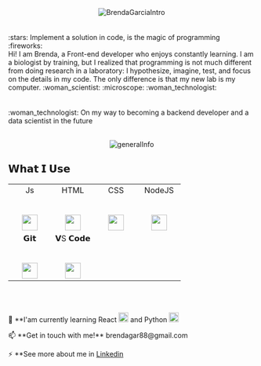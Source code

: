 
<div align="center">
<img src="https://media.giphy.com/media/K7OyguVOPJXH8teww1/giphy.gif" alt="BrendaGarciaIntro" background-size="cover"/>
</div>
</br>
</br>
:stars: Implement a solution in code, is the magic of programming :fireworks:
</br>
Hi! I am Brenda, a Front-end developer who enjoys constantly learning. I am a biologist by training, but I realized that programming is not much different from doing research in a laboratory: I hypothesize, imagine, test, and focus on the details in my code. The only difference is that my new lab is my computer. :woman_scientist: :microscope: :woman_technologist:
</br>
</br>
</br>
 :woman_technologist: On my way to becoming a backend developer and a data scientist in the future
</br>
</br>
<p align="center">
<img align="center" src="https://media.giphy.com/media/22mcnkptyms7aGk5Rp/giphy.gif" alt="generalInfo" background-size="cover"/> 
 </p>
 
 
## 𝗪𝗵𝗮𝘁 𝗜 𝗨𝘀𝗲
<div align="center">
<table>
  <tbody>
    <tr valign="top">
      <td width="25%" align="center">
        <span>Js</span><br><br><br>
        <img height="32px" src="https://user-images.githubusercontent.com/75234502/117395078-f3111600-aebc-11eb-91a5-e97562fb787e.png" border-radius= 50px>
      </td>
      <td width="25%" align="center">
        <span>HTML</span><br><br><br>
        <img height="32px" src="https://user-images.githubusercontent.com/75234502/117395191-1fc52d80-aebd-11eb-9ff4-24593f72dd6e.png">
      </td>
      <td width="25%" align="center">
        <span>CSS</span><br><br><br>
        <img height="32px" src="https://user-images.githubusercontent.com/75234502/117395366-62870580-aebd-11eb-9d3c-58619139be7f.png">
      </td>
      <td width="25%" align="center">
        <span>NodeJS</span><br><br><br>
        <img height="32px" src="https://user-images.githubusercontent.com/75234502/117395419-7e8aa700-aebd-11eb-9425-bf25dbf96a7c.png">
      </td>
    </tr>
    <tr valign="top">
      <td width="25%" align="center">
        <span>𝗚𝗶𝘁</span><br><br><br>
        <img height="32px" src="https://user-images.githubusercontent.com/75234502/117395563-cc071400-aebd-11eb-8070-aab6a4947c80.png">
      </td>
      <td width="25%" align="center">
        <span>𝗩S 𝗖𝗼𝗱𝗲</span><br><br><br>
        <img height="32px" src="https://user-images.githubusercontent.com/75234502/117395634-ec36d300-aebd-11eb-91a0-149a24bb70e7.png">
      </td>
    </tr>
  </tbody>
</table>
</div>
</br>
</br>

:pencil: **I'am currently learning React <img src="https://user-images.githubusercontent.com/75234502/117393347-8cd6c400-aeb9-11eb-9fdf-4abf86dd0219.png" alt="reactIcon" width="20"/> and Python <img src="https://user-images.githubusercontent.com/75234502/117393492-dd4e2180-aeb9-11eb-820f-f44449295e84.png" alt="reactIcon" width="20"/> 

<p>📫 **Get in touch with me!** brendagar88@gmail.com</p>
<p>
⚡ **See more about me in <a href="www.linkedin.com/in/brenda-garcía-ramírez">Linkedin</a></p>
